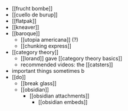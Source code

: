 - [[frucht bombe]]
- [[cuello de burup]]
- [[flatpak]]
- [[kneaver]]
- [[baroque]]
	- [[utopia americana]] (?)
	- [[chunking express]]
- [[category theory]]
	- [[lorand]] gave [[category theory basics]]
	- recommended videos: the [[catsters]]
- important things sometimes b
- [[do]]
	- [[break glass]]
	- [[obsidian]]
		- [[obsidian attachments]]
			- [[obsidian embeds]]